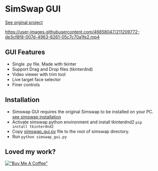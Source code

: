 # SimSwap GUI

[See orginal project](https://github.com/neuralchen/SimSwap)

https://user-images.githubusercontent.com/46858047/211209772-de3cf8f8-007d-4963-8261-05c7c70a1fe2.mp4

## GUI Features

- Single .py file. Made with tkinter
- Support Drag and Drop files (tkinterdnd)
- Video viewer with trim tool
- Live target face selector
- Finer controls

## Installation

- Simswap GUI requires the original Simswap to be installed on your PC.
 [see simswap installation](https://github.com/neuralchen/SimSwap/blob/main/docs/guidance/preparation.md)
- Activate simswap python environment and install tkinterdnd2
```pip install tkinterdnd2```
- Copy [simswap_gui.py](https://raw.githubusercontent.com/harisreedhar/SimSwap/GUI/simswap_gui.py) file to the root of simswap directory.
- Run ``python simswap_gui.py``

## Loved my work?
[!["Buy Me A Coffee"](https://www.buymeacoffee.com/assets/img/custom_images/orange_img.png)](https://www.buymeacoffee.com/harisreedhar)
